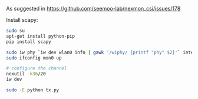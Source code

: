 As suggested in https://github.com/seemoo-lab/nexmon_csi/issues/178

Install scapy:
```sh
sudo su
apt-get install python-pip
pip install scapy
```



```sh
sudo iw phy `iw dev wlan0 info | gawk '/wiphy/ {printf "phy" $2}'` interface add mon0 type monitor
sudo ifconfig mon0 up

# configure the channel
nexutil -k36/20
iw dev

sudo -E python tx.py
```
<!--stackedit_data:
eyJoaXN0b3J5IjpbLTYzMzgwNjcyOSwtMTExODQ4MDQxNCwtMT
I4NjE5MDcwMl19
-->